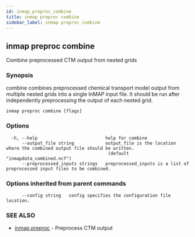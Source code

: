 ```yaml
---
id: inmap_preproc_combine
title: inmap preproc combine
sidebar_label: inmap preproc combine
---
```


## inmap preproc combine

Combine preprocessed CTM output from nested grids

### Synopsis

combine combines preprocessed chemical transport model
output from multiple nested grids into a single InMAP input file.
It should be run after independently preprocessing the output of
each nested grid.

```
inmap preproc combine [flags]
```

### Options

```
  -h, --help                          help for combine
      --output_file string            output_file is the location where the combined output file should be written.
                                       (default "inmapdata_combined.ncf")
      --preprocessed_inputs strings   preprocessed_inputs is a list of preprocessed input files to be combined.
```

### Options inherited from parent commands

```
      --config string   config specifies the configuration file location.
```

### SEE ALSO

* [inmap preproc](/docs/cmd/inmap_preproc)	 - Preprocess CTM output
